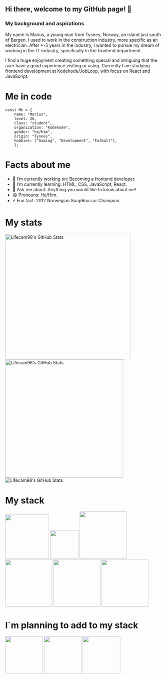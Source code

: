 ## Hi there, welcome to my GitHub page! 👋

### My background and aspirations
My name is Marius, a young man from Tysnes, Norway, an island just south of Bergen. I used to work in the construction industry, more specific as an electrician.
After +-5 years in the industry, I wanted to pursue my dream of working in the IT-industry, specifically in the frontend department.

I find a huge enjoyment creating something special and intriguing that the user have a good experience visiting or using. 
Currently I am studying frontend development at Kodehode/JobLoop, with focus on React and JavaScript.

# Me in code

```
const Me = {
    name: "Marius",
    level: 26,
    class: "student",
    organization: "Kodehode",
    gender: "he/him",
    origin: "Tysnes",
    hobbies: ["Gaming", "Development", "Fotball"],
    };
```

# Facts about me
- 🔭 I’m currently working on: Becoming a frontend developer.
- 🌱 I’m currently learning: HTML, CSS, JavaScript, React.
- 💬 Ask me about: Anything you would like to know about me!
- 😄 Pronouns: He/Him.
- ⚡ Fun fact: 2012 Norwegian SoapBox car Champion.

# My stats
<img src="https://github-readme-streak-stats.herokuapp.com/?user=Lifecam98&theme=chartreuse-dark&hide_border=false" alt="Lifecam98's GitHub Stats" width="400" /> <img src="https://github-readme-stats.vercel.app/api?username=Lifecam98&theme=chartreuse-dark&show_icons=true&hide_border=false&count_private=true" alt="Lifecam98's GitHub Stats" width="377"/> 
<br>
<img src="https://github-readme-stats.vercel.app/api/top-langs/?username=Lifecam98&theme=chartreuse-dark&show_icons=true&hide_border=false&layout=compact" alt="Lifecam98's GitHub Stats" />

# My stack
<img src="https://github.com/yurijserrano/Github-Profile-Readme-Logos/blob/master/text%20editors/vscode.svg" width="140"> <img src="https://github.com/yurijserrano/Github-Profile-Readme-Logos/blob/master/tools/figma.png" width="90"> <img src= https://github.com/yurijserrano/Github-Profile-Readme-Logos/blob/master/cloud/azure.svg width="150"> <img src="https://github.com/yurijserrano/Github-Profile-Readme-Logos/blob/master/others/html.svg" width="150"> <img src="https://github.com/yurijserrano/Github-Profile-Readme-Logos/blob/master/others/css.svg" width="150"> <img src="https://github.com/yurijserrano/Github-Profile-Readme-Logos/blob/master/programming%20languages/javascript.svg" width="150">

# I´m planning to add to my stack
<img src= https://github.com/yurijserrano/Github-Profile-Readme-Logos/blob/master/programming%20languages/typescript.svg width="120"> <img src= https://github.com/yurijserrano/Github-Profile-Readme-Logos/blob/master/frameworks/react.svg width="120"> <img src= https://github.com/yurijserrano/Github-Profile-Readme-Logos/blob/master/frameworks/nodejs.svg width="120">
